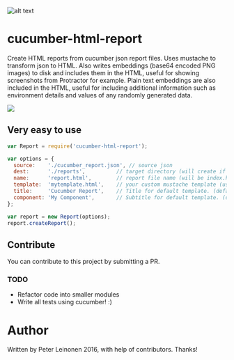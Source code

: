 ![alt text](https://travis-ci.org/leinonen/cucumber-html-report.svg?branch=master "Build status")

# cucumber-html-report

Create HTML reports from cucumber json report files. Uses mustache to transform json to HTML.
Also writes embeddings (base64 encoded PNG images) to disk and includes them in the HTML, 
useful for showing screenshots from Protractor for example. Plain text embeddings are also
included in the HTML, useful for including additional information such as environment details
and values of any randomly generated data.

![](http://www.pharatropic.eu/images/3a84dd33ba7fab98dc62cc272a38258f.jpg)

## Very easy to use

```javascript
var Report = require('cucumber-html-report');

var options = {
  source:    './cucumber_report.json', // source json
  dest:      './reports',          // target directory (will create if not exists)
  name:      'report.html',        // report file name (will be index.html if not exists)
  template:  'mytemplate.html',    // your custom mustache template (uses default if not specified)
  title:     'Cucumber Report',    // Title for default template. (default is Cucumber Report)
  component: 'My Component',       // Subtitle for default template. (default is empty)
};

var report = new Report(options);
report.createReport();
```

## Contribute
You can contribute to this project by submitting a PR.

### TODO
* Refactor code into smaller modules
* Write all tests using cucumber! :)

# Author
Written by Peter Leinonen 2016, with help of contributors. Thanks!
